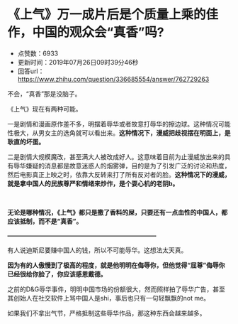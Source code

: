 # 《上气》万一成片后是个质量上乘的佳作，中国的观众会“真香”吗?
- 点赞数：6933
- 更新时间：2019年07月26日09时39分46秒
- 回答url：https://www.zhihu.com/question/336685554/answer/762729263
<body>
 <p data-pid="kOE4Fkmw">不会，“真香”那是没脑子。</p>
 <p data-pid="LQV4VcxS">《上气》现在有两种可能。</p>
 <p data-pid="BcD2_wa-">一是剧情和漫画原作差不多，明摆着辱华或者故意打辱华的擦边球。这种情况可能性极大，从男女主的选角就可以看出来。<b>这种情况下，漫威把歧视摆在明面上，是耿直的坏蛋。</b></p>
 <p data-pid="Ppqsj8Qm">二是剧情大规模魔改，甚至满大人被改成好人。这意味着目前为止漫威放出来的具有辱华嫌疑的消息都是故意迷惑人的烟雾弹，目的是为了引发广泛的讨论和热度，然后电影真正上映之时，依靠大反转来打了所有反对者的脸。<b>这种情况下的漫威，就是拿中国人的民族尊严和情绪来炒作，是个耍心机的老阴b。</b></p>
 <p class="ztext-empty-paragraph"><br></p>
 <p data-pid="dap_4kbA"><b>无论是哪种情况，《上气》都只是撒了香料的屎，只要还有一点血性的中国人，都应该抵制，而不是“真香”。</b></p>
 <p data-pid="yT0FafyM"><b>————————————————————————</b></p>
 <p data-pid="KVLx0HZM">有人说迪斯尼要赚中国人的钱，所以不可能辱华。这想法太天真。</p>
 <p data-pid="3PmI20cw"><b>因为有的人傲慢到了极高的程度，就是他明明在侮辱你，但他觉得“屈尊”侮辱你已经很给你脸了，你应该感恩戴德。</b></p>
 <p data-pid="zO2FpZPB">之前的D&amp;G辱华事件，明明中国市场的份额很大，然而照样拍了辱华广告，甚至其创始人在社交软件上骂中国人是shi，事后也只有一句轻飘飘的not me。</p>
 <p data-pid="FwDcGTPb">如果我们不拿出气节，严格抵制这些辱华作品，那这种东西会越来越多。</p>
</body>